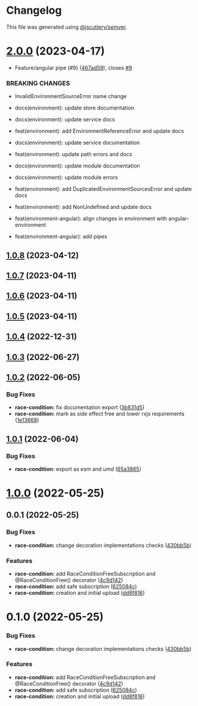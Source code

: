 # Changelog

This file was generated using [@jscutlery/semver](https://github.com/jscutlery/semver).

# [2.0.0](https://github.com/RicardoJBarrios/kuoki/compare/race-condition-v1.0.8...race-condition-v2.0.0) (2023-04-17)


* Feature/angular pipe (#9) ([467ad59](https://github.com/RicardoJBarrios/kuoki/commit/467ad59ea50c9ae541980ccaf080c439e6f5d764)), closes [#9](https://github.com/RicardoJBarrios/kuoki/issues/9)


### BREAKING CHANGES

* InvalidEnvironmentSourceError name change

* docs(environment): update store documentation

* docs(environment): update service docs

* feat(environment): add EnvironmentReferenceError and update docs

* docs(environment): update service documentation

* feat(environment): update path errors and docs

* docs(environment): update module documentation

* docs(environment): update module errors

* feat(environment): add DuplicatedEnvironmentSourcesError and update docs

* feat(environment): add NonUndefined and update docs

* feat(environment-angular): align changes in environment with angular-environment

* feat(environment-angular): add pipes



## [1.0.8](https://github.com/RicardoJBarrios/kuoki/compare/race-condition-v1.0.7...race-condition-v1.0.8) (2023-04-12)



## [1.0.7](https://github.com/RicardoJBarrios/kuoki/compare/race-condition-v1.0.6...race-condition-v1.0.7) (2023-04-11)



## [1.0.6](https://github.com/RicardoJBarrios/kuoki/compare/race-condition-v1.0.5...race-condition-v1.0.6) (2023-04-11)



## [1.0.5](https://github.com/RicardoJBarrios/kuoki/compare/race-condition-v1.0.4...race-condition-v1.0.5) (2023-04-11)



## [1.0.4](https://github.com/RicardoJBarrios/kuoki/compare/race-condition-v1.0.3...race-condition-v1.0.4) (2022-12-31)



## [1.0.3](https://github.com/RicardoJBarrios/kuoki/compare/race-condition-v1.0.2...race-condition-v1.0.3) (2022-06-27)



## [1.0.2](https://github.com/RicardoJBarrios/kuoki/compare/race-condition-v1.0.1...race-condition-v1.0.2) (2022-06-05)


### Bug Fixes

* **race-condition:** fix documentation export ([3b831d5](https://github.com/RicardoJBarrios/kuoki/commit/3b831d531bf4874e26ebd768a87d11b910086451))
* **race-condition:** mark as side effect free and lower rxjs requirements ([1e13668](https://github.com/RicardoJBarrios/kuoki/commit/1e136685ab5e990bdef2f358f62d47d2b84c2250))



## [1.0.1](https://github.com/RicardoJBarrios/kuoki/compare/race-condition-v1.0.0...race-condition-v1.0.1) (2022-06-04)


### Bug Fixes

* **race-condition:** export as esm and umd ([65a3865](https://github.com/RicardoJBarrios/kuoki/commit/65a3865f3c7bd08ec7cd7666ef3114f8e84e49d4))



# [1.0.0](https://github.com/RicardoJBarrios/kuoki/compare/race-condition-v0.0.1...race-condition-v1.0.0) (2022-05-25)



## 0.0.1 (2022-05-25)


### Bug Fixes

* **race-condition:** change decoration implementations checks ([430bb5b](https://github.com/RicardoJBarrios/kuoki/commit/430bb5b0b7a2d8814325e049c287f352c25d1f3a))


### Features

* **race-condition:** add RaceConditionFreeSubscription and @RaceConditionFree() decorator ([4c9d142](https://github.com/RicardoJBarrios/kuoki/commit/4c9d1425ffafb478b59657b8d7d4d942754d3a4c))
* **race-condition:** add safe subscription ([625084c](https://github.com/RicardoJBarrios/kuoki/commit/625084c2de920c2daedb48a0c627e93604dc6813))
* **race-condition:** creation and initial upload ([dd8f816](https://github.com/RicardoJBarrios/kuoki/commit/dd8f81653f28f0ff7110e447f092fa48b31a57ba))



# 0.1.0 (2022-05-25)


### Bug Fixes

* **race-condition:** change decoration implementations checks ([430bb5b](https://github.com/RicardoJBarrios/kuoki/commit/430bb5b0b7a2d8814325e049c287f352c25d1f3a))


### Features

* **race-condition:** add RaceConditionFreeSubscription and @RaceConditionFree() decorator ([4c9d142](https://github.com/RicardoJBarrios/kuoki/commit/4c9d1425ffafb478b59657b8d7d4d942754d3a4c))
* **race-condition:** add safe subscription ([625084c](https://github.com/RicardoJBarrios/kuoki/commit/625084c2de920c2daedb48a0c627e93604dc6813))
* **race-condition:** creation and initial upload ([dd8f816](https://github.com/RicardoJBarrios/kuoki/commit/dd8f81653f28f0ff7110e447f092fa48b31a57ba))
